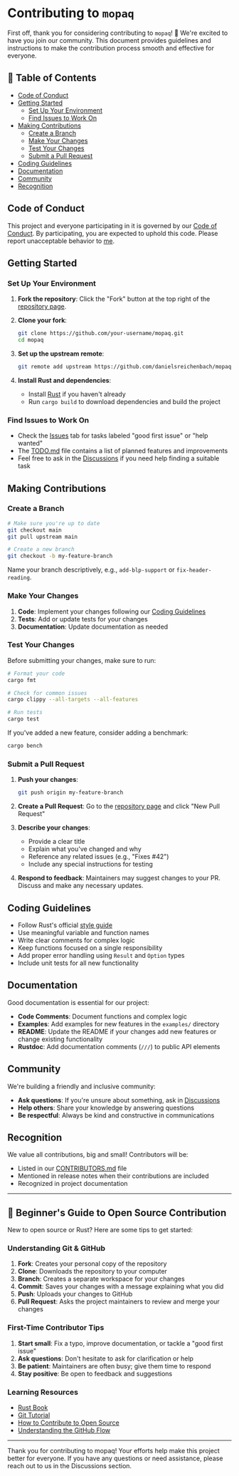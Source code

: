 # Contributing to `mopaq`

First off, thank you for considering contributing to `mopaq`! 🎉 We're excited to have you join our community. This document provides guidelines and instructions to make the contribution process smooth and effective for everyone.

## 📝 Table of Contents

- [Code of Conduct](#code-of-conduct)
- [Getting Started](#getting-started)
  - [Set Up Your Environment](#set-up-your-environment)
  - [Find Issues to Work On](#find-issues-to-work-on)
- [Making Contributions](#making-contributions)
  - [Create a Branch](#create-a-branch)
  - [Make Your Changes](#make-your-changes)
  - [Test Your Changes](#test-your-changes)
  - [Submit a Pull Request](#submit-a-pull-request)
- [Coding Guidelines](#coding-guidelines)
- [Documentation](#documentation)
- [Community](#community)
- [Recognition](#recognition)

## Code of Conduct

This project and everyone participating in it is governed by our [Code of Conduct](CODE_OF_CONDUCT.md). By participating, you are expected to uphold this code. Please report unacceptable behavior to [me](mailto:daniel@kogito.network).

## Getting Started

### Set Up Your Environment

1. **Fork the repository**: Click the "Fork" button at the top right of the [repository page](https://github.com/danielsreichenbach/mopaq).

2. **Clone your fork**:

   ```bash
   git clone https://github.com/your-username/mopaq.git
   cd mopaq
   ```

3. **Set up the upstream remote**:

   ```bash
   git remote add upstream https://github.com/danielsreichenbach/mopaq.git
   ```

4. **Install Rust and dependencies**:
   - Install [Rust](https://www.rust-lang.org/tools/install) if you haven't already
   - Run `cargo build` to download dependencies and build the project

### Find Issues to Work On

- Check the [Issues](https://github.com/danielsreichenbach/mopaq/issues) tab for tasks labeled "good first issue" or "help wanted"
- The [TODO.md](TODO.md) file contains a list of planned features and improvements
- Feel free to ask in the [Discussions](https://github.com/danielsreichenbach/mopaq/discussions) if you need help finding a suitable task

## Making Contributions

### Create a Branch

```bash
# Make sure you're up to date
git checkout main
git pull upstream main

# Create a new branch
git checkout -b my-feature-branch
```

Name your branch descriptively, e.g., `add-blp-support` or `fix-header-reading`.

### Make Your Changes

1. **Code**: Implement your changes following our [Coding Guidelines](#coding-guidelines)
2. **Tests**: Add or update tests for your changes
3. **Documentation**: Update documentation as needed

### Test Your Changes

Before submitting your changes, make sure to run:

```bash
# Format your code
cargo fmt

# Check for common issues
cargo clippy --all-targets --all-features

# Run tests
cargo test
```

If you've added a new feature, consider adding a benchmark:

```bash
cargo bench
```

### Submit a Pull Request

1. **Push your changes**:

   ```bash
   git push origin my-feature-branch
   ```

2. **Create a Pull Request**: Go to the [repository page](https://github.com/danielsreichenbach/mopaq) and click "New Pull Request"

3. **Describe your changes**:
   - Provide a clear title
   - Explain what you've changed and why
   - Reference any related issues (e.g., "Fixes #42")
   - Include any special instructions for testing

4. **Respond to feedback**: Maintainers may suggest changes to your PR. Discuss and make any necessary updates.

## Coding Guidelines

- Follow Rust's official [style guide](https://doc.rust-lang.org/1.0.0/style/README.html)
- Use meaningful variable and function names
- Write clear comments for complex logic
- Keep functions focused on a single responsibility
- Add proper error handling using `Result` and `Option` types
- Include unit tests for all new functionality

## Documentation

Good documentation is essential for our project:

- **Code Comments**: Document functions and complex logic
- **Examples**: Add examples for new features in the `examples/` directory
- **README**: Update the README if your changes add new features or change existing functionality
- **Rustdoc**: Add documentation comments (`///`) to public API elements

## Community

We're building a friendly and inclusive community:

- **Ask questions**: If you're unsure about something, ask in [Discussions](https://github.com/danielsreichenbach/mopaq/discussions)
- **Help others**: Share your knowledge by answering questions
- **Be respectful**: Always be kind and constructive in communications

## Recognition

We value all contributions, big and small! Contributors will be:

- Listed in our [CONTRIBUTORS.md](CONTRIBUTORS.md) file
- Mentioned in release notes when their contributions are included
- Recognized in project documentation

---

## 🚀 Beginner's Guide to Open Source Contribution

New to open source or Rust? Here are some tips to get started:

### Understanding Git & GitHub

1. **Fork**: Creates your personal copy of the repository
2. **Clone**: Downloads the repository to your computer
3. **Branch**: Creates a separate workspace for your changes
4. **Commit**: Saves your changes with a message explaining what you did
5. **Push**: Uploads your changes to GitHub
6. **Pull Request**: Asks the project maintainers to review and merge your changes

### First-Time Contributor Tips

1. **Start small**: Fix a typo, improve documentation, or tackle a "good first issue"
2. **Ask questions**: Don't hesitate to ask for clarification or help
3. **Be patient**: Maintainers are often busy; give them time to respond
4. **Stay positive**: Be open to feedback and suggestions

### Learning Resources

- [Rust Book](https://doc.rust-lang.org/book/)
- [Git Tutorial](https://www.atlassian.com/git/tutorials)
- [How to Contribute to Open Source](https://opensource.guide/how-to-contribute/)
- [Understanding the GitHub Flow](https://guides.github.com/introduction/flow/)

---

Thank you for contributing to mopaq! Your efforts help make this project better for everyone. If you have any questions or need assistance, please reach out to us in the Discussions section.
